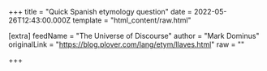 
+++
title = "Quick Spanish etymology question"
date = 2022-05-26T12:43:00.000Z
template = "html_content/raw.html"

[extra]
feedName = "The Universe of Discourse"
author = "Mark Dominus"
originalLink = "https://blog.plover.com/lang/etym/llaves.html"
raw = ""

+++

